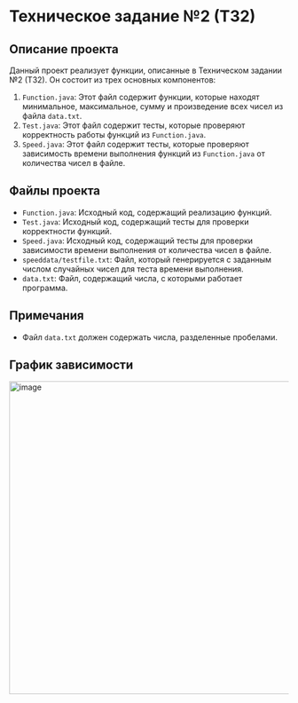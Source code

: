 # Техническое задание №2 (ТЗ2)

## Описание проекта
Данный проект реализует функции, описанные в Техническом задании №2 (ТЗ2). Он состоит из трех основных компонентов:

1. `Function.java`: Этот файл содержит функции, которые находят минимальное, максимальное, сумму и произведение всех чисел из файла `data.txt`.
2. `Test.java`: Этот файл содержит тесты, которые проверяют корректность работы функций из `Function.java`.
3. `Speed.java`: Этот файл содержит тесты, которые проверяют зависимость времени выполнения функций из `Function.java` от количества чисел в файле.

## Файлы проекта
- `Function.java`: Исходный код, содержащий реализацию функций.
- `Test.java`: Исходный код, содержащий тесты для проверки корректности функций.
- `Speed.java`: Исходный код, содержащий тесты для проверки зависимости времени выполнения от количества чисел в файле.
- `speeddata/testfile.txt`: Файл, который генерируется с заданным числом случайных чисел для теста времени выполнения.
- `data.txt`: Файл, содержащий числа, с которыми работает программа.

## Примечания
- Файл `data.txt` должен содержать числа, разделенные пробелами.

## График зависимости
<img width="564" alt="image" src="https://github.com/matthewshay2r/tz2/assets/148196025/72a3624c-497b-4855-8774-d3d5fe2cc39e">


